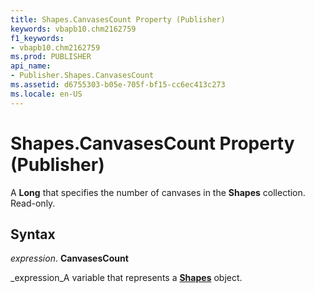 ```yaml
---
title: Shapes.CanvasesCount Property (Publisher)
keywords: vbapb10.chm2162759
f1_keywords:
- vbapb10.chm2162759
ms.prod: PUBLISHER
api_name:
- Publisher.Shapes.CanvasesCount
ms.assetid: d6755303-b05e-705f-bf15-cc6ec413c273
ms.locale: en-US
---
```



# Shapes.CanvasesCount Property (Publisher)

A  **Long** that specifies the number of canvases in the **Shapes** collection. Read-only.


## Syntax

 _expression_. **CanvasesCount**

 _expression_A variable that represents a  **[Shapes](shapes-object-publisher.md)** object.


